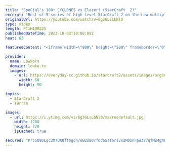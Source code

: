 ```yaml
---
title: "SpeCial's 100+ CYCLONES vs Elazer! (StarCraft  2)"
excerpt: "Best-of-5 series of high level StarCraft 2 on the new multiplayer balance patch with the brand-new SC2 maps! In this series between SpeCial (Terran) and Elazer (Zerg), both players try to make use of the new options that the new patch unlocked. SpeCial decides to play a variety of early game build orders"
originalUrl: https://youtube.com/watch?v=6g3GLsLbNl0
type: video
length: PT1H19M22S
publishedDateTime: 2023-10-03T10:08:09Z
heat: 63

featuredContent: "<iframe width=\"800\" height=\"500\" frameborder=\"0\" src=\"https://www.youtube.com/embed/6g3GLsLbNl0\" allow=\"accelerometer; autoplay; encrypted-media; gyroscope; picture-in-picture\" allowfullscreen></iframe>"

provider:
  name: LowkoTV
  domain: lowko.tv
  images:
    - url: https://everyday-cc.github.io/starcraft2/assets/images/organizations/lowko.tv-50x50.jpg
      width: 50
      height: 50

topics:
  - StarCraft 2
  - Terran

images:
  - url: https://i.ytimg.com/vi/6g3GLsLbNl0/maxresdefault.jpg
    width: 1280
    height: 720
    isCached: true

secured: "Prc5U9DLqc2M7UAQftbgch/oB2sB07fOc65st6rs2x2M0InPpe377qfM24gNP5OHsrciQAfIGqaJL+7Zjb5BhkzMWExNB8Lbi6aXm/9hl2zjIFygVNTae6jYUaZuVn/0D0sQFgS6qSyLMbRCWefMtxjXu8e0dsSJ4bjQI/exUVsHml143s+GlX+yHw0+8OoEveHFYa0llRasg7v07ojL6k+QCFvcjq1GOWdZAv3O7wxZLsTqu0nJcVPJUP2UFArkV8pdQMSvxTM+zhHh3FmEcgQ2cnEbIQh0f6uCk9PcxX4Hx198t+2o3IRQ6KiX4ZWVU3mLDJzHzORJvl1eaJ/QMswpto3Pza+78o+ifhSixl7LyooMITFwaZbNL9SkUrH54W93+GSyeoC/kCIOSUXYNhv001Fcn1hg+cYaj0M7Y/4FadtkLmHqquYHF6oo1+Nd;Y6YWB6h+cHtb1OtZejr/mg=="
---
```


